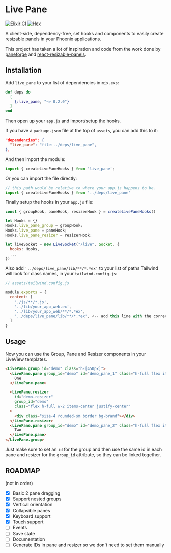 # Live Pane
[![Elixir CI](https://github.com/giusdp/live_pane/actions/workflows/tests.yaml/badge.svg?branch=main)](https://github.com/giusdp/live_pane/actions/workflows/tests.yaml)
[![Hex](https://img.shields.io/hexpm/v/live_pane)](https://hex.pm/packages/live_pane)

A client-side, dependency-free, set hooks and components to easily create resizable panels in your Phoenix applications.

This project has taken a lot of inspiration and code from the work done by 
[paneforge](https://.github.com/svecosystem/paneforge) and [react-resizable-panels](https://github.com/bvaughn/react-resizable-panels).

## Installation

Add `live_pane` to your list of dependencies in `mix.exs`:

```elixir
def deps do
  [
    {:live_pane, "~> 0.2.0"}
  ]
end
```

Then open up your `app.js` and import/setup the hooks.

If you have a `package.json` file at the top of `assets`, you can add this to it:

```json
"dependencies": {
  "live_pane": "file:../deps/live_pane",
},
```

And then import the module:

```javascript
import { createLivePaneHooks } from 'live_pane';
```

Or you can import the file directly:

```javascript
// this path would be relative to where your app.js happens to be.
import { createLivePaneHooks } from '../deps/live_pane'
```

Finally setup the hooks in your `app.js` file:

```javascript
const { groupHook, paneHook, resizerHook } = createLivePaneHooks()

let Hooks = {}
Hooks.live_pane_group = groupHook;
Hooks.live_pane = paneHook;
Hooks.live_pane_resizer = resizerHook;

let liveSocket = new LiveSocket("/live", Socket, {
  hooks: Hooks,
  ...
})
```

Also add `'../deps/live_pane/lib/**/*.*ex'` to your list of paths Tailwind will look for class names, in your
`tailwind.config.js`:

```javascript
// assets/tailwind.config.js

module.exports = {
  content: [
    './js/**/*.js',
    '../lib/your_app_web.ex',
    '../lib/your_app_web/**/*.*ex',
    '../deps/live_pane/lib/**/*.*ex', <-- add this line with the correct path
  ]
}
```

## Usage

Now you can use the Group, Pane and Resizer components in your LiveView templates.

```html
<LivePane.group id="demo" class="h-[450px]">
  <LivePane.pane group_id="demo" id="demo_pane_1" class="h-full flex items-center justify-center">
    One
  </LivePane.pane>

  <LivePane.resizer
    id="demo-resizer"
    group_id="demo"
    class="flex h-full w-2 items-center justify-center"
  >
    <div class="size-4 rounded-sm border bg-brand"></div>
  </LivePane.resizer>
  <LivePane.pane group_id="demo" id="demo_pane_2" class="h-full flex items-center justify-center">
    Two
  </LivePane.pane>
</LivePane.group>
```

Just make sure to set an `id` for the group and then use the same id in each pane and resizer for the `group_id` attribute, so they can be linked together.
## ROADMAP

(not in order)

- [x] Basic 2 pane dragging
- [x] Support nested groups
- [x] Vertical orientation
- [x] Collapsible panes 
- [x] Keyboard support
- [x] Touch support
- [ ] Events
- [ ] Save state
- [ ] Documentation
- [ ] Generate IDs in pane and resizer so we don't need to set them manually